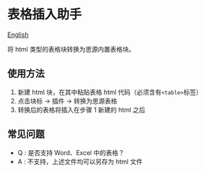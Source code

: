 # 表格插入助手

[English](./README_en_US.md)

将 html 类型的表格块转换为思源内置表格块。

## 使用方法

1. 新建 html 块，在其中粘贴表格 html 代码（必须含有`<table>`标签）
2. 点击块标 -> 插件 -> 转换为思源表格
3. 转换后的表格将插入在步骤 1 新建的 html 之后

## 常见问题

- Q : 是否支持 Word、Excel 中的表格？
- A : 不支持，上述文件均可以另存为 html 文件

